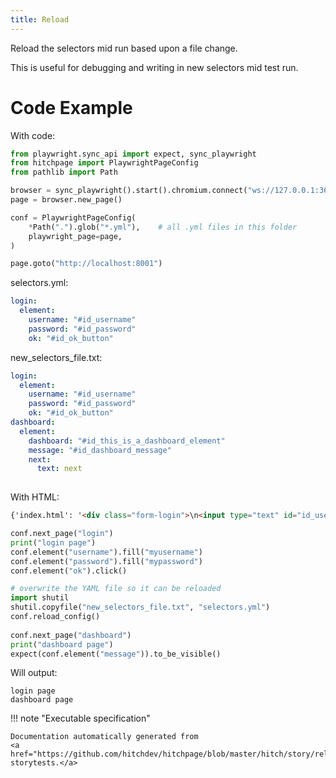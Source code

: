 ```yaml
---
title: Reload
---
```




Reload the selectors mid run based upon a file change.

This is useful for debugging and writing in new selectors
mid test run.


# Code Example


With code:

```python
from playwright.sync_api import expect, sync_playwright
from hitchpage import PlaywrightPageConfig
from pathlib import Path

browser = sync_playwright().start().chromium.connect("ws://127.0.0.1:3605")
page = browser.new_page()

conf = PlaywrightPageConfig(
    *Path(".").glob("*.yml"),    # all .yml files in this folder
    playwright_page=page,
)

page.goto("http://localhost:8001")

```


selectors.yml:

```yaml
login:
  element:
    username: "#id_username"
    password: "#id_password"
    ok: "#id_ok_button"
```
new_selectors_file.txt:

```yaml
login:
  element:
    username: "#id_username"
    password: "#id_password"
    ok: "#id_ok_button"
dashboard:
  element:
    dashboard: "#id_this_is_a_dashboard_element"
    message: "#id_dashboard_message"
    next:
      text: next
    
```

With HTML:

```html
{'index.html': '<div class="form-login">\n<input type="text" id="id_username" placeholder="username" /></br>\n<input type="text" id="id_password" placeholder="password" /></br>\n<div class="wrapper">\n<span class="group-btn">     \n<a id="id_ok_button" href="/dashboard.html" class="btn btn-primary btn-md">login <i class="fa fa-sign-in"></i></a>\n</span>\n</div>\n</div>\n', 'dashboard.html': '<div class="form-login">\n  <h4 id="id_this_is_a_dashboard_element">Dashboard</h4>\n  <p id="id_dashboard_message">hello!</a>\n</div>\n'}
```






```python
conf.next_page("login")
print("login page")
conf.element("username").fill("myusername")
conf.element("password").fill("mypassword")
conf.element("ok").click()

# overwrite the YAML file so it can be reloaded
import shutil
shutil.copyfile("new_selectors_file.txt", "selectors.yml")
conf.reload_config()
  
conf.next_page("dashboard")
print("dashboard page")
expect(conf.element("message")).to_be_visible()

```

Will output:
```
login page                                                                                                                                                      
dashboard page
```









!!! note "Executable specification"

    Documentation automatically generated from 
    <a href="https://github.com/hitchdev/hitchpage/blob/master/hitch/story/reload.story">reload.story
    storytests.</a>

